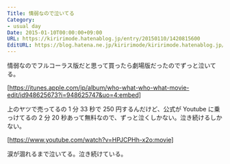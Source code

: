 ```yaml
---
Title: 情弱なので泣いてる
Category:
- usual day
Date: 2015-01-10T00:00:00+09:00
URL: https://kiririmode.hatenablog.jp/entry/20150110/1420815600
EditURL: https://blog.hatena.ne.jp/kiririmode/kiririmode.hatenablog.jp/atom/entry/8454420450080070512
---
```



情弱なのでフルコーラス版だと思って買ったら劇場版だったのでずっと泣いてる。

[https://itunes.apple.com/jp/album/who-what-who-what-movie-edit/id948625673?i=948625747&uo=4:embed]

上のヤツで売ってるの 1 分 33 秒で 250 円するんだけど、公式が Youtube に乗っけてるの 2 分 20 秒あって無料なので、ずっと泣くしかない。泣き続けるしかない。

[https://www.youtube.com/watch?v=HPJCPHh-x2o:movie]

涙が涸れるまで泣いてる。泣き続けている。
